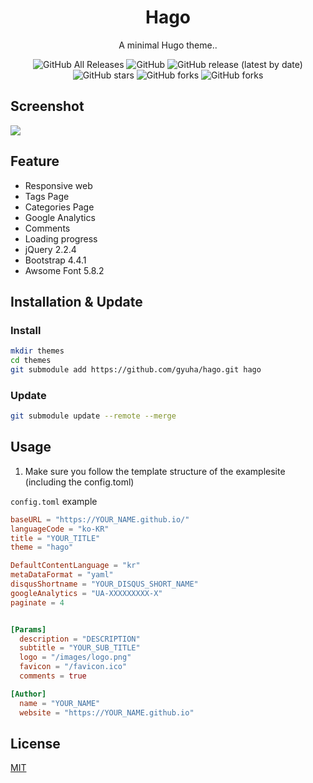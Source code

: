 <div align="center">
  <h1>Hago</h1>
  <p>A minimal Hugo theme..</p>
  <img alt="GitHub All Releases" src="https://img.shields.io/github/downloads/gyuha/hago/total">
  <img alt="GitHub" src="https://img.shields.io/github/license/gyuha/hago">
  <img alt="GitHub release (latest by date)" src="https://img.shields.io/github/v/release/gyuha/hago">
  <img alt="GitHub stars" src="https://img.shields.io/github/stars/gyuha/hago?style=social">
  <img alt="GitHub forks" src="https://img.shields.io/github/forks/gyuha/hago?style=social">
  <img alt="GitHub forks" src="https://img.shields.io/github/watchers/gyuha/hago?style=social">
</div>


## Screenshot
![](https://raw.githubusercontent.com/gyuha/hago/master/images/screenshot.png)


## Feature
- Responsive web
- Tags Page
- Categories Page
- Google Analytics
- Comments
- Loading progress
- jQuery 2.2.4
- Bootstrap 4.4.1
- Awsome Font 5.8.2

## Installation & Update
### Install
```bash
mkdir themes
cd themes
git submodule add https://github.com/gyuha/hago.git hago
```

### Update
```bash
git submodule update --remote --merge
```


## Usage
1. Make sure you follow the template structure of the examplesite (including the config.toml)

`config.toml` example

```toml
baseURL = "https://YOUR_NAME.github.io/"
languageCode = "ko-KR"
title = "YOUR_TITLE"
theme = "hago"

DefaultContentLanguage = "kr"
metaDataFormat = "yaml"
disqusShortname = "YOUR_DISQUS_SHORT_NAME"
googleAnalytics = "UA-XXXXXXXXX-X"
paginate = 4


[Params]
  description = "DESCRIPTION"
  subtitle = "YOUR_SUB_TITLE"
  logo = "/images/logo.png"
  favicon = "/favicon.ico"
  comments = true

[Author]
  name = "YOUR_NAME"
  website = "https://YOUR_NAME.github.io"

```


## License
[MIT](https://raw.githubusercontent.com/gyuha/hago/master/LICENSE)

